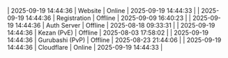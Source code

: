 | 2025-09-19 14:44:36 | Website | Online | 2025-09-19 14:44:33 |
| 2025-09-19 14:44:36 | Registration | Offline | 2025-09-09 16:40:23 |
| 2025-09-19 14:44:36 | Auth Server | Offline | 2025-08-18 09:33:31 |
| 2025-09-19 14:44:36 | Kezan (PvE) | Offline | 2025-08-03 17:58:02 |
| 2025-09-19 14:44:36 | Gurubashi (PvP) | Offline | 2025-08-23 21:44:06 |
| 2025-09-19 14:44:36 | Cloudflare | Online | 2025-09-19 14:44:33 |
